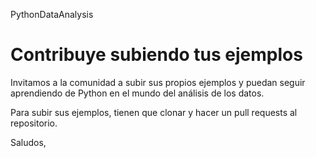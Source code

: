 PythonDataAnalysis

# Contribuye subiendo tus ejemplos
Invitamos a la comunidad a subir sus propios ejemplos y puedan seguir aprendiendo de Python en el mundo del análisis de los datos.

Para subir sus ejemplos, tienen que clonar y hacer un pull requests al repositorio.

Saludos,
